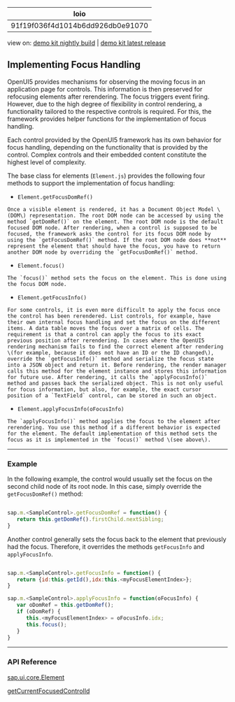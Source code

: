 <!-- loio91f19f036f4d1014b6dd926db0e91070 -->

| loio |
| -----|
| 91f19f036f4d1014b6dd926db0e91070 |

<div id="loio">

view on: [demo kit nightly build](https://openui5nightly.hana.ondemand.com/topic/91f19f036f4d1014b6dd926db0e91070) | [demo kit latest release](https://sdk.openui5.org/topic/91f19f036f4d1014b6dd926db0e91070)</div>

## Implementing Focus Handling

OpenUI5 provides mechanisms for observing the moving focus in an application page for controls. This information is then preserved for refocusing elements after rerendering. The focus triggers event firing. However, due to the high degree of flexibility in control rendering, a functionality tailored to the respective controls is required. For this, the framework provides helper functions for the implementation of focus handling.

Each control provided by the OpenUI5 framework has its own behavior for focus handling, depending on the functionality that is provided by the control. Complex controls and their embedded content constitute the highest level of complexity.

The base class for elements \(`Element.js`\) provides the following four methods to support the implementation of focus handling:

-    `Element.getFocusDomRef()` 

    Once a visible element is rendered, it has a Document Object Model \(DOM\) representation. The root DOM node can be accessed by using the method `getDomRef()` on the element. The root DOM node is the default focused DOM node. After rendering, when a control is supposed to be focused, the framework asks the control for its focus DOM node by using the `getFocusDomRef()` method. If the root DOM node does **not** represent the element that should have the focus, you have to return another DOM node by overriding the `getFocusDomRef()` method.

-    `Element.focus()` 

    The `focus()` method sets the focus on the element. This is done using the focus DOM node.

-    `Element.getFocusInfo()` 

    For some controls, it is even more difficult to apply the focus once the control has been rerendered. List controls, for example, have their own internal focus handling and set the focus on the different items. A data table moves the focus over a matrix of cells. The requirement is that a control can apply the focus to its exact previous position after rerendering. In cases where the OpenUI5 rendering mechanism fails to find the correct element after rendering \(for example, because it does not have an ID or the ID changed\), override the `getFocusInfo()` method and serialize the focus state into a JSON object and return it. Before rendering, the render manager calls this method for the element instance and stores this information for future use. After rendering, it calls the `applyFocusInfo()` method and passes back the serialized object. This is not only useful for focus information, but also, for example, the exact cursor position of a `TextField` control, can be stored in such an object.

-    `Element.applyFocusInfo(oFocusInfo)` 

    The `applyFocusInfo()` method applies the focus to the element after rerendering. You use this method if a different behavior is expected for the element. The default implementation of this method sets the focus as it is implemented in the `focus()` method \(see above\).


***

<a name="loio91f19f036f4d1014b6dd926db0e91070__section_52A752721BCF4CFBB9D724F17370144A"/>

### Example

In the following example, the control would usually set the focus on the second child node of its root node. In this case, simply override the `getFocusDomRef()` method:

```js

sap.m.<SampleControl>.getFocusDomRef = function() {
   return this.getDomRef().firstChild.nextSibling;
}
```

Another control generally sets the focus back to the element that previously had the focus. Therefore, it overrides the methods `getFocusInfo` and `applyFocusInfo`.

```js

sap.m.<SampleControl>.getFocusInfo = function() {
   return {id:this.getId(),idx:this.<myFocusElementIndex>};
}

sap.m.<SampleControl>.applyFocusInfo = function(oFocusInfo) {
   var oDomRef = this.getDomRef();
   if (oDomRef) {
      this.<myFocusElementIndex> = oFocusInfo.idx;
      this.focus();
   }
}
```

***

### API Reference

[sap.ui.core.Element](https://sdk.openui5.orgdocs/api/symbols/sap.ui.core.Element.html)

[getCurrentFocusedControlId](https://sdk.openui5.org/api/sap.ui.core.Core/methods/getCurrentFocusedControlId)

